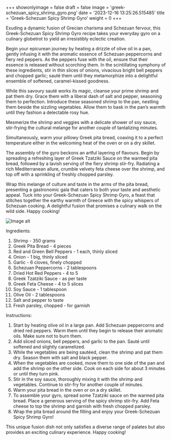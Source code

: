+++ 
showonlyimage = false 
draft = false 
image = 'greek-schezuan_spicy_shrimp_gyro.png'
date = '2023-12-16 13:25:26.515485' 
title = 'Greek-Schezuan Spicy Shrimp Gyro' 
weight = 0
+++ 

<!--more-->

 
Exuding a dynamic fusion of Grecian charisma and Schezuan fervour, this Greek-Schezuan Spicy Shrimp Gyro recipe takes your everyday gyro on a culinary globetrot to yield an irresistibly eclectic creation. 

Begin your epicurean journey by heating a drizzle of olive oil in a pan, gently infusing it with the aromatic essence of Schezuan peppercorns and fiery red peppers. As the peppers fuse with the oil, ensure that their essence is released without scorching them. In the scintillating symphony of these ingredients, stir in thin slices of onions, vivacious bright bell peppers and chopped garlic; sauté them until they metamorphize into a delightful ensemble of softened, caramel-kissed goodness.

While this savoury sauté works its magic, cleanse your prime shrimp and pat them dry. Grace them with a liberal dash of salt and pepper, seasoning them to perfection. Introduce these seasoned shrimp to the pan, nestling them beside the sizzling vegetables. Allow them to bask in the pan’s warmth until they fashion a delectable rosy hue.

Mesmerize the shrimp and veggies with a delicate shower of soy sauce, stir-frying the cultural melange for another couple of tantalizing minutes. 

Simultaneously, warm your pillowy Greek pita bread, coaxing it to a perfect temperature either in the welcoming heat of the oven or on a dry skillet. 

The assembly of the gyro beckons an artful layering of flavours. Begin by spreading a refreshing layer of Greek Tzatziki Sauce on the warmed pita bread, followed by a lavish serving of the fiery shrimp stir-fry. Radiating a rich Mediterranean allure, crumble velvety feta cheese over the shrimp, and top off with a sprinkling of freshly chopped parsley.

Wrap this melange of culture and taste in the arms of the pita bread, presenting a gastronomic gala that caters to both your taste and aesthetic appeal. Tuck into your Greek-Schezuan Spicy Shrimp Gyro, a feast that stitches together the earthy warmth of Greece with the spicy whispers of Schezuan cooking. A delightful fusion that promises a culinary walk on the wild side. Happy cooking! 

![Image alt](/greek-schezuan_spicy_shrimp_gyro.png '300px')

Ingredients: 
1. Shrimp - 350 grams
2. Greek Pita Bread - 4 pieces
3. Red and Green Bell Peppers - 1 each, thinly sliced
4. Onion - 1 big, thinly sliced
5. Garlic - 6 cloves, finely chopped
6. Schezuan Peppercorns - 2 tablespoons
7. Dried Hot Red Peppers - 4 to 5
8. Greek Tzatziki Sauce - as per taste
9. Greek Feta Cheese - 4 to 5 slices 
10. Soy Sauce - 1 tablespoon
11. Olive Oil - 2 tablespoons
12. Salt and pepper to taste
13. Fresh parsley, chopped - for garnish

Instructions:
1. Start by heating olive oil in a large pan. Add Schezuan peppercorns and dried red peppers. Warm them until they begin to release their aromatic oils. Make sure not to burn them.
2. Add sliced onions, bell peppers, and garlic to the pan. Sauté until softened and slightly caramelized.
3. While the vegetables are being sautéed, clean the shrimp and pat them dry. Season them with salt and black pepper.
4. When the vegetables are cooked, move them to one side of the pan and add the shrimp on the other side. Cook on each side for about 3 minutes or until they turn pink.
5. Stir in the soy sauce, thoroughly mixing it with the shrimp and vegetables. Continue to stir-fry for another couple of minutes.
6. Warm your pita bread in the oven or on a dry skillet.
7. To assemble your gyro, spread some Tzatziki sauce on the warmed pita bread. Place a generous serving of the spicy shrimp stir-fry. Add Feta cheese to top the shrimp and garnish with fresh chopped parsley.
8. Wrap the pita bread around the filling and enjoy your Greek-Schezuan Spicy Shrimp Gyro!

This unique fusion dish not only satisfies a diverse range of palates but also provides an exciting culinary experience. Happy cooking!